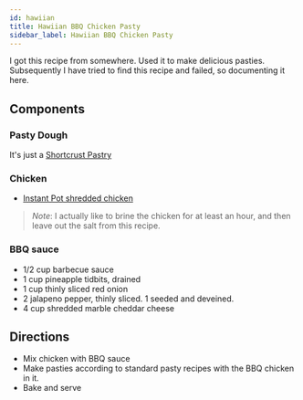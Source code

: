 ```yaml
---
id: hawiian 
title: Hawiian BBQ Chicken Pasty
sidebar_label: Hawiian BBQ Chicken Pasty
---
```


I got this recipe from somewhere. Used it to make delicious pasties.  Subsequently I have tried to find this recipe and failed, so documenting it here.

## Components
### Pasty Dough

It's just a [Shortcrust Pastry](https://www.daringgourmet.com/authentic-cornish-pasty-recipe/)

### Chicken

* [Instant Pot shredded chicken](https://www.gimmesomeoven.com/instant-pot-shredded-chicken/)

> *Note*: I actually like to brine the chicken for at least an hour, and then leave out the salt from this recipe.

### BBQ sauce

* 1/2 cup barbecue sauce
* 1 cup pineapple tidbits, drained
* 1 cup thinly sliced red onion
* 2 jalapeno pepper, thinly sliced.  1 seeded and deveined.
* 4 cup shredded marble cheddar cheese

## Directions

* Mix chicken with BBQ sauce
* Make pasties according to standard pasty recipes with the BBQ chicken in it.
* Bake and serve
